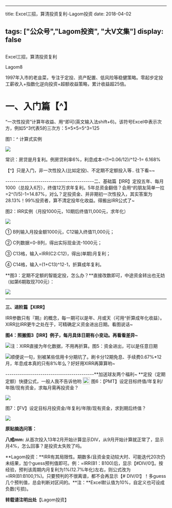 
---
title:   Excel三招，算清投资复利-Lagom投资
date: 2018-04-02

tags: ["公众号","Lagom投资", "大V文集"]
display: false
---


## 



Excel三招，算清投资复利




Lagom8




1997年入市的老韭菜，专注于定投、资产配置、低风险等稳健策略。零起步定投工薪收入+指数化逆向投资+超额收益策略，累计收益超25倍。


# **一、入门篇**<h-char unicode="3010" class="biaodian cjk bd-open bd-jiya"><h-inner>**【**</h-inner></h-char>**^**<h-char unicode="3011" class="biaodian cjk bd-close bd-end bd-jiya"><h-inner>**】**</h-inner></h-char><h-char unicode="3011" class="biaodian cjk bd-close bd-end bd-jiya"><h-inner></h-inner></h-char><h-char unicode="3011" class="biaodian cjk bd-close bd-end bd-jiya" style=";"><h-inner style="box-sizing: border-box;letter-spacing: -0.5em;"></h-inner></h-char><h-char unicode="3011" class="biaodian cjk bd-close bd-end bd-jiya" style=";"><h-inner style="box-sizing: border-box;letter-spacing: -0.5em;"></h-inner></h-char>

<h-char unicode="201c" class="biaodian cjk bd-open punct" style="box-sizing: border-box;"></h-char>“一次性投资”计算年收益、用^即可(英文输入法shift+6)。该符号Excel中表示次方，例如5^3代表5的三次方：5×5×5=5^3=125

图1<h-char unicode="ff1a" class="biaodian cjk bd-end bd-jiya" style="box-sizing: border-box;"><h-inner style="box-sizing: border-box;">：</h-inner></h-char>^ 计算式实例

<img class="" data-copyright="0" data-ratio="1.4" data-s="300,640" src="https://mmbiz.qpic.cn/mmbiz_jpg/ZB4WjgjLjJX3ibcsXJ287fnAicLCAuVtUAOQIl07I5gPuNThV5lgSuu3a4fe7oWR9FpN31lbcN2OiaIXwZvzh9lKg/640?wx_fmt=jpeg" data-type="jpeg" data-w="210" style=""/>

常识：房贷是月复利。例房贷利率6%，利息成本=(1+0.06/12)/^12-1= 6.168%

【^】只是入门，非一次性投入(比如定投)、不定期不定额投入等.. 往下看~~

-------------------------------------------二、基础篇【IRR】<h-char unicode="3011" class="biaodian cjk bd-close bd-end bd-jiya" style="box-sizing: border-box;"><h-inner style="box-sizing: border-box;letter-spacing: -0.5em;"></h-inner></h-char><h-char unicode="3011" class="biaodian cjk bd-close bd-end bd-jiya" style="box-sizing: border-box;"><h-inner style="box-sizing: border-box;letter-spacing: -0.5em;"></h-inner></h-char>定投五年、每月1000（总投入6万），终值12万求年复利。5年总资金翻倍？会用^的朋友简单一拉=2^(1/5)-1=14.87%，对么？定投资金、并非期初一次性投入，其实答案为28.13%！99%投资者，算不清定投年化收益。得搬出IRR公式了~

图2<h-char unicode="ff1a" class="biaodian cjk bd-end bd-jiya" style="box-sizing: border-box;"><h-inner style="box-sizing: border-box;">：IRR实例（月投1000元，10期后终值11,000元，求年化）</h-inner></h-char>

<img class="" data-copyright="0" data-ratio="1.365546218487395" data-s="300,640" src="https://mmbiz.qpic.cn/mmbiz_jpg/ZB4WjgjLjJX3ibcsXJ287fnAicLCAuVtUAYBesb0mAUSA73Udry7PPpzYhibA7djibYI2EocXNEJxCukCX2lDghZIQ/640?wx_fmt=jpeg" data-type="jpeg" data-w="238" style=""/>

① B列输入月投金额1000元，C12输入终值11,000元；

② C列数据=0-B列，得出实际现金流-1000元；

③ C13格，输入=IRR(C2:C12)，得出(单期)月复利；

④ C14格，输入=(1+C13)^12-1，折算成年复利。

**图3：定期不定额的智能定投，怎么办？**直接改数即可，中途资金转出也无妨（如第6期取现700元）：<h-char unicode="ff1a" class="biaodian cjk bd-end bd-jiya bd-consecutive end-portion" prev="bd-close bd-end" style="box-sizing: border-box;"></h-char>

<img class="" data-copyright="0" data-ratio="1.365546218487395" data-s="300,640" src="https://mmbiz.qpic.cn/mmbiz_jpg/ZB4WjgjLjJX3ibcsXJ287fnAicLCAuVtUAlyiaOJU4q4qEjXqGEbGurWS0qm3P5DlicibvsQnkcxRkYOHqDh2zo4W8A/640?wx_fmt=jpeg" data-type="jpeg" data-w="238" style=""/>

-------------------------------------------

**三、进阶篇【XIRR】**

IRR参数只有『期』的概念，每一期可以是年、月或天（可用^折算成年化收益）。XIRR比IRR更牛之处在于，可精确定义资金进出日期。看图说话~

**图4：照搬图3【IRR】例子，每月具体日期有小变动。再看看差异~**

<img class="ke_img" data-ratio="0.9373040752351097" src="https://mmbiz.qpic.cn/mmbiz_jpg/ZB4WjgjLjJX3ibcsXJ287fnAicLCAuVtUAAibDianGUrXTd9LPpAQ7npn6v8T7wPoXwg5zibFLuo8fU63O0ymTKhsZg/640?wx_fmt=jpeg" data-type="jpeg" data-w="319" style="box-sizing: border-box;border-style: none;"/>注<h-char unicode="ff1a" class="biaodian cjk bd-end bd-jiya" style="box-sizing: border-box;">：</h-char>XIRR直接为年化数据，不用再折算。<h-char unicode="3002" class="biaodian cjk bd-end bd-cop bd-hangable bd-jiya" style="box-sizing: border-box;"><h-inner style="box-sizing: border-box;-webkit-text-emphasis: none;left: 0px;top: 0px;display: inline-block;line-height: 1.1;letter-spacing: -0.5em;"></h-inner></h-char>图5：资金进出，可以是任意日期

<img class="ke_img" data-ratio="0.7084639498432602" src="https://mmbiz.qpic.cn/mmbiz_jpg/ZB4WjgjLjJX3ibcsXJ287fnAicLCAuVtUAJObWlxXq2ibJ95zfIkAJXCic6YWY94tzZQscHVoUDV6NkavicQF78Vj6g/640?wx_fmt=jpeg" data-type="jpeg" data-w="319" style="box-sizing: border-box;border-style: none;"/>顺便说一句，别被某些信用卡分期坑了。刷卡分12期免息、手续费0.67%*12月，年息成本真的只有8%年么？好好用XIRR再算算哟~

-------------------------------------------**加送球友两个福利~ **定投（定期定额）快捷公式，一般人我不告诉他哟<img class="" data-ratio="1" src="https://mmbiz.qpic.cn/mmbiz_png/ZB4WjgjLjJX3ibcsXJ287fnAicLCAuVtUA8KxMVYMYG4S5DYjeKb3PzYCsic13ib92QdZzEg7Qpp0tfVlNMkHzgxyw/640?wx_fmt=png" data-type="png" data-w="22" height="24" style="box-sizing: border-box;border-style: none;width: 22px;height: 22px;vertical-align: -4px;margin-right: 4px;margin-left: 4px;" title="[俏皮]"/>图6：【PMT】设定目标终值/年复利/年限/现有资金，求每月需再投资金？<h-char unicode="ff1f" class="biaodian cjk bd-end bd-jiya" style="box-sizing: border-box;"><h-inner style="box-sizing: border-box;"></h-inner></h-char>

<img class="" data-copyright="0" data-ratio="0.2423580786026201" data-s="300,640" src="https://mmbiz.qpic.cn/mmbiz_jpg/ZB4WjgjLjJX3ibcsXJ287fnAicLCAuVtUABaNPv6QFtVvmq6gSXRDgtFdEFWEwAricQxMetw9VrmMCc5uBh9EibsAQ/640?wx_fmt=jpeg" data-type="jpeg" data-w="458" style=""/>

图7：【FV】设定目标月投资金/年复利/年限/现有资金，求到期后终值？<h-char unicode="ff1f" class="biaodian cjk bd-end bd-jiya" style="box-sizing: border-box;"><h-inner style="box-sizing: border-box;"></h-inner></h-char>

<img class="" data-copyright="0" data-ratio="0.3034934497816594" data-s="300,640" src="https://mmbiz.qpic.cn/mmbiz_jpg/ZB4WjgjLjJX3ibcsXJ287fnAicLCAuVtUAxQs8FV0tic70ZkEctE9VquGC5tp4WjztEZ4mmu4tKghb6I9bvzibHIyQ/640?wx_fmt=jpeg" data-type="jpeg" data-w="458" style=""/>



**原贴摘选问答：**

**八戒mm:**&nbsp;从首次投入13年2月开始计算显示DIV，从9月开始计算就正常了，显示月4%，怎么回事？是投资太失败了吗。

**Lagom投资：**IRR有其局限性。期数多/且资金变动较大时、可能迭代20次仍未结果，加个guess预判值即可。例：=IRR(B1：B100)后，显示【#DIV/0!】。按经验，预判该周期内月复利为1%(12.7%年化)左右，则公式改为=IRR(B1:B100,1%)。只要预判的不很离谱，都不会再显示【#&nbsp;DIV/0!】！多guess几个预判值，总会判断对区间的。**注：**Excel默认值为10%，自定义也可设成负数(亏损)。



**转载请注明出处**【Lagom投资】








